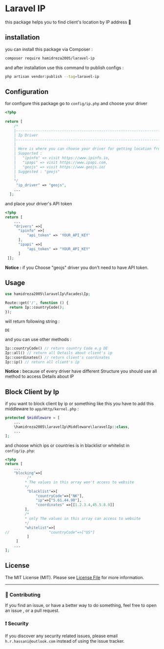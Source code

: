 # Laravel IP
this package helps you to find client's location by IP address 🚀
## installation
you can install this package via Composer : 
```bash
composer require hamidreza2005/laravel-ip
```
and after installation use this command to publish configs : 
```bash
php artisan vendor:publish --tag=laravel-ip
```
## Configuration

for configure this package go to `config/ip.php` and choose your driver
```php
<?php  
  
return [  
	/*  
	|--------------------------------------------------------------------------  
	| Ip Driver  
	|--------------------------------------------------------------------------  
	|  
	| Here is where you can choose your driver for getting location from ip  
	| Supported :  
	|   "ipinfo" => visit https://www.ipinfo.io,  
	|   "ipapi" => visit https://www.ipapi.com,  
	|   "geojs" => visit https://www.geojs.io/  
	| Suggested : "geojs"  
	|  
	*/
	 "ip_driver" => "geojs",  
	...
  ];
```
and place your driver's API token 
```php
<?php   
return [ 
	...
	"drivers" =>[  
	  "ipinfo" =>[  
		  "api_token" => 'YOUR_API_KEY'  
	  ],  
	  "ipapi" =>[  
		  "api_token" => "YOUR_API_KEY"  
	  ]  
 ]];
```
**Notice :**  if you Choose "geojs" driver you don't need to have API token.

## Usage
```php
use hamidreza2005\laravelIp\Facades\Ip;

Route::get('/', function () {  
  return Ip::countryCode();  
});
```
will return following string :
```
DE
```
and you can use other methods :
```php
Ip::countryCode() // return country Code e.g DE
Ip::all() // return all Details about client's ip
Ip::coordinates() // return client's coordinates
Ip::ip() // return all client's ip
```
**Notice :** because of every driver have different Structure you should use all method to access Details about IP

## Block Client by Ip
if you want to block client by ip or something like this you have to add this middleware to `app/Http/kernel.php` :
```php
protected $middleware = [  
	...
	\hamidreza2005\laravelIp\Middleware\laravelIp::class,
	...
];
```
and choose which ips or countries is in blacklist or whitelist in `config/ip.php`:
```php
<?php
return [
	...
	"blocking"=>[  
		  /*  
		 * The values in this array won't access to website 
		 */ 
		  "blacklist"=>[  
			  "countryCode"=>["NK"],  
			  "ip"=>["5.61.44.90"],
			  "coordinates" =>[[1.2.3.4,45.5.8.9]]  
		 ],  
		 /*  
		 * only The values in this array can access to website 
		 */
		 "whitelist"=>[  
//                  "countryCode"=>["US"]  
		  ]  
	 ]
	...
];
```
## License

The MIT License (MIT). Please see [License File](LICENSE.md) for more information.

--------------------

### :raising_hand: Contributing
If you find an issue, or have a better way to do something, feel free to open an issue , or a pull request.

### :exclamation: Security
If you discover any security related issues, please email `h.r.hassani@outlook.com` instead of using the issue tracker.

